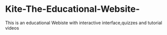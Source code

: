 # Kite-The-Educational-Website-
This is an educational Webiste with interactive interface,quizzes and tutorial videos
